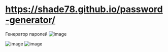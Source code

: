 # https://shade78.github.io/password-generator/
Генератор паролей
![image](https://github.com/Shade78/password-generator/assets/43784874/ce2ce15d-5f34-4765-bfa7-85d4c15e0ab3)


![image](https://github.com/Shade78/password-generator/assets/43784874/f097e716-80c0-4a14-b4de-b37adafcfcfa)
![image](https://github.com/Shade78/password-generator/assets/43784874/b02b638d-fd99-4e88-851e-dff7a9b0f807)

